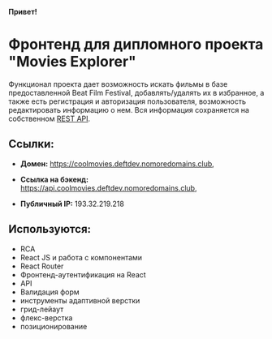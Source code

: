 **Привет!**


# Фронтенд для дипломного проекта "Movies Explorer"

Функционал проекта дает возможность искать фильмы в базе предоставленной Beat Film Festival, добавлять/удалять их в избранное, а также есть регистрация и авторизация пользователя, возможность редактировать информацию о нем. Вся информация сохраняется на собственном [REST API](https://github.com/semvas/movies-explorer-api).

## Ссылки:
* **Домен:** https://coolmovies.deftdev.nomoredomains.club,

* **Ссылка на бэкенд:** https://api.coolmovies.deftdev.nomoredomains.club,

* **Публичный IP:** 193.32.219.218

## Используются:

* RCA
* React JS и работа с компонентами
* React Router
* Фронтенд-аутентификация на React
* API
* Валидация форм
* инструменты адаптивной верстки
* грид-лейаут
* флекс-верстка
* позиционирование
